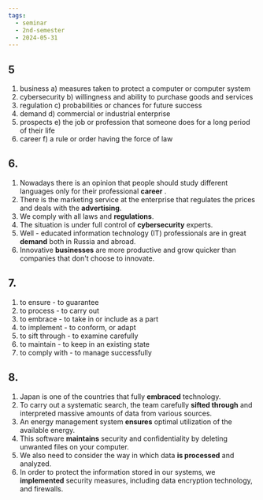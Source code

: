 ```yaml
---
tags:
  - seminar
  - 2nd-semester
  - 2024-05-31
---
```


## 5

1) business
a) measures taken to protect a computer or computer system
2) cybersecurity
b) willingness and ability to purchase goods and services
3) regulation
c) probabilities or chances for future success
4) demand
d) commercial or industrial enterprise
5) prospects
e) the job or profession that someone does for a long period of their life
6) career
f) a rule or order having the force of law

## 6. 

1. Nowadays there is an opinion that people should study different languages only for their professional **career** .
2. There is the marketing service at the enterprise that regulates the prices and deals with the **advertising**.
3. We comply with all laws and **regulations**.
4. The situation is under full control of **cybersecurity** experts.
5. Well - educated information technology (IT) professionals are in great **demand** both in Russia and abroad.
6. Innovative **businesses** are more productive and grow quicker than companies that don't choose to innovate.

## 7.

1. to ensure - to guarantee
2. to process - to carry out
3. to embrace - to take in or include as a part
4. to implement - to conform, or adapt
5. to sift through - to examine carefully
6. to maintain - to keep in an existing state
7. to comply with - to manage successfully

## 8.

1. Japan is one of the countries that fully **embraced** technology.
2. To carry out a systematic search, the team carefully  **sifted through** and interpreted massive amounts of data from various sources.
3. An energy management system **ensures** optimal utilization of the available energy.
4. This software **maintains** security and confidentiality by deleting unwanted files on your computer.
5. We also need to consider the way in which data **is processed** and analyzed.
6. In order to protect the information stored in our systems, we **implemented** security measures, including data encryption technology, and firewalls.